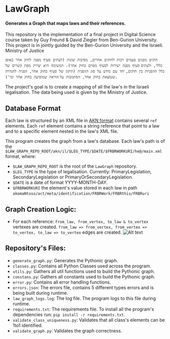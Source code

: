 # LawGraph
#### Generates a Graph that maps laws and their references.
This repository is the implementation of a final project in Digital Science course taken by Guy Freund & David Ziegler from Ben-Gurion University.
This project is in jointly guided by the Ben-Gurion University and the Israeli. Ministry of Justice

```חוקים מפנים פעמים רבות לחוקים אחרים, מסיבות שונות (לעתים סעיף מפנה לחוק אחר באופן כללי, ולעתים```
```סעיף מפנה ישירות לסעיף מסוים בחוק אחר). המשימה היא יצירת מפת קשרים של כלל ההפניות בין חוקים,```
```יחד עם מידע על סוג ההפניה (תיקון של סעיף בחוק אחר, הפניה להגדרה שנמצאת בחוק אחר, הסתמכות על```
```הוראה שמופיעה בחוק אחר וכו').```


The project's goal is to create a mapping of all the law's in the Israeli legalisation. The data being used is given by the Ministry of Justice.

## Database Format
Each law is structured by an XML file in [AKN format](http://docs.oasis-open.org/legaldocml/ns/akn/3.0) contains several `ref` elements. Each `ref` element contains a string reference that point to a law and to a specific element nested in the law's XML file.

This program creates the graph from a law's database. Each law's path is of the `$LAW_GRAPH_REPO_ROOT/akn/il/$LEG_TYPE/$DATE/$FRBRWORKURI/he@/main.xml` format, where:
- `$LAW_GRAPH_REPO_ROOT` is the root of the `LawGraph` repository.
- `$LEG_TYPE` is the type of legalisation. Currently: PrimaryLegislation, SecondaryLegislation or PrimaryOrSecondaryLegislation.
- `$DATE` is a date of format YYYY-MONTH-DAY.
- `$FRBRWORKURI` the element's value stored in each law in path `akomaNtoso/act/meta/identification/FRBRWork/FRBRthis/FRBRuri`

## Graph Creation Logic:
- For each reference: `from_law, from_vertex, to_law & to_vertex` vertexes are created. `from_law => from_vertex, from_vertex => to_vertex, to_law => to_vertex` edges are created.
![Alt text](graph_logic.jpg?raw=true "Title")


## Repository's Files:
- `generate_graph.py`: Generates the Pythonic graph.
- `classes.py`: Contains all Python Classes used across the program.
- `utils.py`: Gathers all util functions used to build the Pythonic graph.
- `constans.py`: Gathers all constants used to build the Pythonic graph.
- `error.py`: Contains all error handling functions.
- `errors.json`: The errors file, contains 5 different types errors and is being built during runtime.
- `law_graph_logs.log`: The log file. The program logs to this file during runtime.
- `requirements.txt`: The requirements file. To install all the program's dependencies run: `pip install -r requirements.txt`.
- `validate_class_uniqueness.py`: Validates that all class's elements can be 1to1 identified. 
- `validate_graph.py`: Validates the graph correctness.

